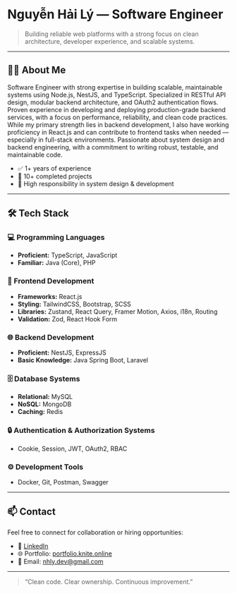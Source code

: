 # Nguyễn Hải Lý — Software Engineer

> Building reliable web platforms with a strong focus on clean architecture, developer experience, and scalable systems.

---

## 🧑‍💻 About Me

Software Engineer with strong expertise in building scalable, maintainable systems using Node.js, NestJS, and TypeScript. Specialized in RESTful API design, modular backend architecture, and OAuth2 authentication flows. Proven experience in developing and deploying production-grade backend services, with a focus on performance, reliability, and clean code practices. While my primary strength lies in backend development, I also have working proficiency in React.js and can contribute to frontend tasks when needed — especially in full-stack environments. Passionate about system design and backend engineering, with a commitment to writing robust, testable, and maintainable code.

- ✅ 1+ years of experience  
- 🚀 10+ completed projects  
- 🔧 High responsibility in system design & development  

---

## 🛠️ Tech Stack

### 💻 Programming Languages
- **Proficient:** TypeScript, JavaScript  
- **Familiar:** Java (Core), PHP

### 🎨 Frontend Development
- **Frameworks:** React.js  
- **Styling:** TailwindCSS, Bootstrap, SCSS  
- **Libraries:** Zustand, React Query, Framer Motion, Axios, i18n, Routing  
- **Validation:** Zod, React Hook Form

### 🌐 Backend Development
- **Proficient:** NestJS, ExpressJS  
- **Basic Knowledge:** Java Spring Boot, Laravel
  
### 🗄️ Database Systems
- **Relational:** MySQL  
- **NoSQL:** MongoDB
- **Caching:** Redis

### 🔒 Authentication & Authorization Systems
- Cookie, Session, JWT, OAuth2, RBAC

### ⚙️ Development Tools
- Docker, Git, Postman, Swagger

---

## 📫 Contact

Feel free to connect for collaboration or hiring opportunities:

- 💼 [LinkedIn](https://www.linkedin.com/in/hải-lý-nguyễn-a0a5942a0)  
- 🌐 Portfolio: [portfolio.knite.online](https://portfolio.knite.online)  
- 📧 Email: nhly.dev@gmail.com

---

> “Clean code. Clear ownership. Continuous improvement.”
